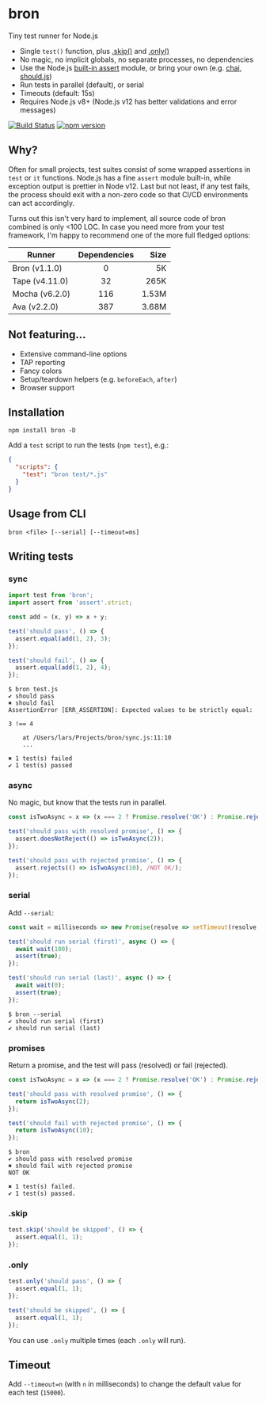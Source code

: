 # bron

Tiny test runner for Node.js

- Single `test()` function, plus [.skip()](#skip) and [.only()](#only)
- No magic, no implicit globals, no separate processes, no dependencies
- Use the Node.js [built-in assert](https://nodejs.org/api/assert.html) module, or bring your own (e.g.
  [chai](https://www.chaijs.com), [should.js](https://github.com/shouldjs/should.js))
- Run tests in parallel (default), or serial
- Timeouts (default: 15s)
- Requires Node.js v8+ (Node.js v12 has better validations and error messages)

[![Build Status](https://travis-ci.org/webpro/bron.svg?branch=master)](https://travis-ci.org/webpro/bron)
[![npm version](https://badge.fury.io/js/bron.svg)](https://www.npmjs.com/package/bron)

## Why?

Often for small projects, test suites consist of some wrapped assertions in `test` or `it` functions. Node.js has a fine
`assert` module built-in, while exception output is prettier in Node v12. Last but not least, if any test fails, the
process should exit with a non-zero code so that CI/CD environments can act accordingly.

Turns out this isn't very hard to implement, all source code of bron combined is only <100 LOC. In case you need more
from your test framework, I'm happy to recommend one of the more full fledged options:

| Runner         | Dependencies |  Size |
| -------------- | :----------: | ----: |
| Bron (v1.1.0)  |      0       |    5K |
| Tape (v4.11.0) |      32      |  265K |
| Mocha (v6.2.0) |     116      | 1.53M |
| Ava (v2.2.0)   |     387      | 3.68M |

## Not featuring...

- Extensive command-line options
- TAP reporting
- Fancy colors
- Setup/teardown helpers (e.g. `beforeEach`, `after`)
- Browser support

## Installation

```
npm install bron -D
```

Add a `test` script to run the tests (`npm test`), e.g.:

```json
{
  "scripts": {
    "test": "bron test/*.js"
  }
}
```

## Usage from CLI

```
bron <file> [--serial] [--timeout=ms]
```

## Writing tests

### sync

```js
import test from 'bron';
import assert from 'assert'.strict;

const add = (x, y) => x + y;

test('should pass', () => {
  assert.equal(add(1, 2), 3);
});

test('should fail', () => {
  assert.equal(add(1, 2), 4);
});
```

```
$ bron test.js
✔ should pass
✖ should fail
AssertionError [ERR_ASSERTION]: Expected values to be strictly equal:

3 !== 4

    at /Users/lars/Projects/bron/sync.js:11:10
    ...

✖ 1 test(s) failed
✔ 1 test(s) passed
```

### async

No magic, but know that the tests run in parallel.

```js
const isTwoAsync = x => (x === 2 ? Promise.resolve('OK') : Promise.reject('NOT OK'));

test('should pass with resolved promise', () => {
  assert.doesNotReject(() => isTwoAsync(2));
});

test('should pass with rejected promise', () => {
  assert.rejects(() => isTwoAsync(10), /NOT OK/);
});
```

### serial

Add `--serial`:

```js
const wait = milliseconds => new Promise(resolve => setTimeout(resolve, milliseconds));

test('should run serial (first)', async () => {
  await wait(100);
  assert(true);
});

test('should run serial (last)', async () => {
  await wait(0);
  assert(true);
});
```

```
$ bron --serial
✔ should run serial (first)
✔ should run serial (last)
```

### promises

Return a promise, and the test will pass (resolved) or fail (rejected).

```js
const isTwoAsync = x => (x === 2 ? Promise.resolve('OK') : Promise.reject('NOT OK'));

test('should pass with resolved promise', () => {
  return isTwoAsync(2);
});

test('should fail with rejected promise', () => {
  return isTwoAsync(10);
});
```

```
$ bron
✔ should pass with resolved promise
✖ should fail with rejected promise
NOT OK

✖ 1 test(s) failed.
✔ 1 test(s) passed.
```

### .skip

```js
test.skip('should be skipped', () => {
  assert.equal(1, 1);
});
```

### .only

```js
test.only('should pass', () => {
  assert.equal(1, 1);
});

test('should be skipped', () => {
  assert.equal(1, 1);
});
```

You can use `.only` multiple times (each `.only` will run).

## Timeout

Add `--timeout=n` (with `n` in milliseconds) to change the default value for each test (`15000`).
